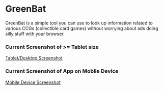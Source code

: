 # GreenBat

GreenBat is a simple tool you can use to look up information related to various CCGs (collectible card games) without worrying about ads doing silly stuff with your browser.

### Current Screenshot of >= Tablet size
[Tablet/Desktop Screenshot](GreenBat/src/assets/images/screenshots/desktop_greenbat.png)

### Current Screenshot of App on Mobile Device
[Mobile Device Screenshot](GreenBat/src/assets/images/screenshots/mobile_greenbat.png)
